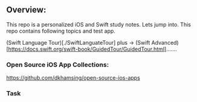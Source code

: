 ## Overview:
This repo is a personalized iOS and Swift study notes. Lets jump into. This repo contains following topics and test app.

(Swift Language Tour)[./SwiftLanguateTour] plus -> (Swift Advanced)[https://docs.swift.org/swift-book/GuidedTour/GuidedTour.html].......

### Open Source iOS App Collections:
https://github.com/dkhamsing/open-source-ios-apps

### Task